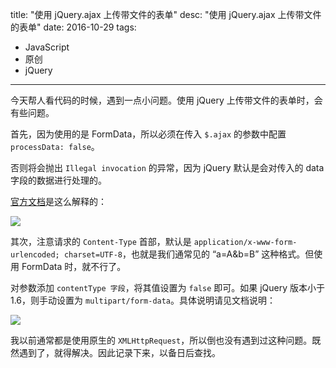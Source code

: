 
title: "使用 jQuery.ajax 上传带文件的表单"
desc:  "使用 jQuery.ajax 上传带文件的表单"
date: 2016-10-29
tags:
  - JavaScript
  - 原创
  - jQuery
----

今天帮人看代码的时候，遇到一点小问题。使用 jQuery 上传带文件的表单时，会有些问题。

首先，因为使用的是 FormData，所以必须在传入 `$.ajax` 的参数中配置 `processData: false`。

否则将会抛出 `Illegal invocation` 的异常，因为 jQuery 默认是会对传入的 data 字段的数据进行处理的。

[官方文档](http://api.jquery.com/jQuery.ajax/)是这么解释的：

![](http://p4.qhimg.com/t01d7c364142dff02d8.png)

其次，注意请求的 `Content-Type` 首部，默认是 `application/x-www-form-urlencoded; charset=UTF-8`，也就是我们通常见的 “a=A&b=B” 这种格式。但使用 FormData 时，就不行了。

对参数添加 `contentType 字段`，将其值设置为 `false` 即可。如果 jQuery 版本小于 1.6，则手动设置为 `multipart/form-data`。具体说明请见文档说明：

![](http://p8.qhimg.com/t0119601cbcb3c8db14.png)

我以前通常都是使用原生的 `XMLHttpRequest`，所以倒也没有遇到过这种问题。既然遇到了，就得解决。因此记录下来，以备日后查找。
